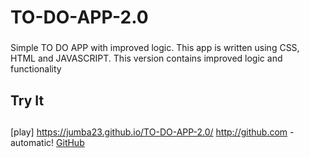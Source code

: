 # TO-DO-APP-2.0 <h3>
Simple TO DO APP with improved logic.
This app is written using CSS, HTML and JAVASCRIPT. This version contains improved logic and functionality 

## Try It <h2> 
 [play] https://jumba23.github.io/TO-DO-APP-2.0/
 http://github.com - automatic!
[GitHub](http://github.com)
